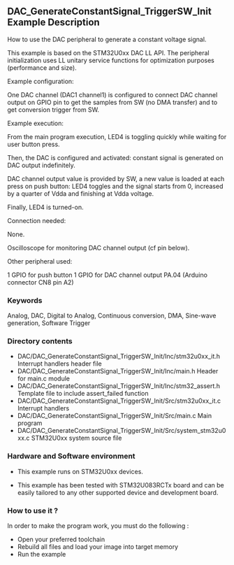 ## <b>DAC_GenerateConstantSignal_TriggerSW_Init Example Description</b>

How to use the DAC peripheral to generate a constant voltage signal.

This example is based on the STM32U0xx DAC LL API. The peripheral 
initialization uses LL unitary service functions for optimization purposes
(performance and size).

Example configuration:

One DAC channel (DAC1 channel1) is configured to connect DAC channel output on GPIO pin
to get the samples from SW (no DMA transfer) and to get conversion trigger from SW.

Example execution:

From the main program execution, LED4 is toggling quickly while waiting for
user button press.

Then, the DAC is configured and activated: constant signal is generated on DAC output
indefinitely.

DAC channel output value is provided by SW, a new value is loaded
at each press on push button: LED4 toggles and the signal starts from 0, increased by a quarter of Vdda and
finishing at Vdda voltage.

Finally, LED4 is turned-on.

Connection needed:

None.
 
Oscilloscope for monitoring DAC channel output (cf pin below).

Other peripheral used:

  1 GPIO for push button
  1 GPIO for DAC channel output PA.04 (Arduino connector CN8 pin A2)

### <b>Keywords</b>

Analog, DAC, Digital to Analog, Continuous conversion,  DMA, Sine-wave generation, Software Trigger


### <b>Directory contents</b>

  - DAC/DAC_GenerateConstantSignal_TriggerSW_Init/Inc/stm32u0xx_it.h          Interrupt handlers header file
  - DAC/DAC_GenerateConstantSignal_TriggerSW_Init/Inc/main.h                  Header for main.c module
  - DAC/DAC_GenerateConstantSignal_TriggerSW_Init/Inc/stm32_assert.h          Template file to include assert_failed function
  - DAC/DAC_GenerateConstantSignal_TriggerSW_Init/Src/stm32u0xx_it.c          Interrupt handlers
  - DAC/DAC_GenerateConstantSignal_TriggerSW_Init/Src/main.c                  Main program
  - DAC/DAC_GenerateConstantSignal_TriggerSW_Init/Src/system_stm32u0xx.c      STM32U0xx system source file


### <b>Hardware and Software environment</b>

  - This example runs on STM32U0xx devices.
    
  - This example has been tested with STM32U083RCTx board and can be
    easily tailored to any other supported device and development board.


### <b>How to use it ?</b>

In order to make the program work, you must do the following :

 - Open your preferred toolchain
 - Rebuild all files and load your image into target memory
 - Run the example

